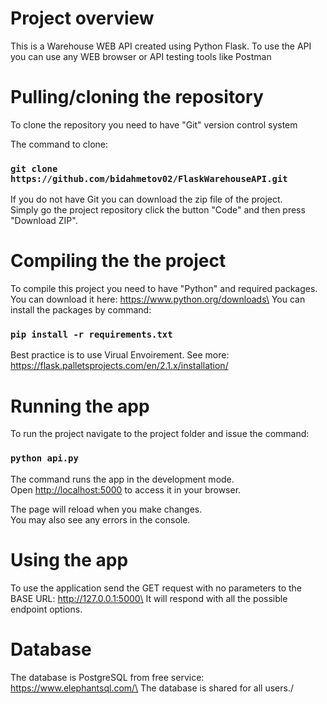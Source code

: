# Project overview
This is a Warehouse WEB API created using Python Flask. To use the API you can use any WEB browser or API testing tools like Postman

# Pulling/cloning the repository

To clone the repository you need to have "Git" version control system

The command to clone:

### `git clone https://github.com/bidahmetov02/FlaskWarehouseAPI.git`

If you do not have Git you can download the zip file of the project.\
Simply go the project repository click the button "Code" and then press "Download ZIP".

# Compiling the the project

To compile this project you need to have "Python" and required packages.\
You can download it here: https://www.python.org/downloads\
You can install the packages by command:

### `pip install -r requirements.txt`

Best practice is to use Virual Envoirement. See more: https://flask.palletsprojects.com/en/2.1.x/installation/

# Running the app

To run the project navigate to the project folder and issue the command:

### `python api.py`

The command runs the app in the development mode.\
Open [http://localhost:5000](http://localhost:5000) to access it in your browser.

The page will reload when you make changes.\
You may also see any errors in the console.

# Using the app

To use the application send the GET request with no parameters to the BASE URL: http://127.0.0.1:5000\
It will respond with all the possible endpoint options. 

# Database

The database is PostgreSQL from free service: https://www.elephantsql.com/\
The database is shared for all users./





